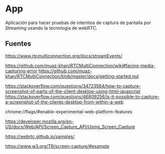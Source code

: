 # App
Aplicación para hacer pruebas de interntos de captura de pantalla por Streaming usando la tecnología de webRTC.

## Fuentes
https://www.rtcmulticonnection.org/docs/streamEvents/

https://github.com/muaz-khan/RTCMultiConnection/wiki#facing-media-capturing-error
https://github.com/muaz-khan/RTCMultiConnection/blob/master/docs/getting-started.md

https://stackoverflow.com/questions/34723564/how-to-capture-screenshot-of-parts-of-the-client-desktop-using-html-javascript
https://stackoverflow.com/questions/46809256/is-it-possible-to-capture-a-screenshot-of-the-clients-desktop-from-within-a-web

chrome://flags/#enable-experimental-web-platform-features

https://developer.mozilla.org/en-US/docs/Web/API/Screen_Capture_API/Using_Screen_Capture

https://webrtc.github.io/samples/

https://www.w3.org/TR/screen-capture/#example